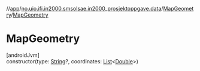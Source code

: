 //[app](../../../index.md)/[no.uio.ifi.in2000.smsolsae.in2000_prosjektoppgave.data](../index.md)/[MapGeometry](index.md)/[MapGeometry](-map-geometry.md)

# MapGeometry

[androidJvm]\
constructor(type: [String](https://kotlinlang.org/api/latest/jvm/stdlib/kotlin/-string/index.html)?, coordinates: [List](https://kotlinlang.org/api/latest/jvm/stdlib/kotlin.collections/-list/index.html)&lt;[Double](https://kotlinlang.org/api/latest/jvm/stdlib/kotlin/-double/index.html)&gt;)
